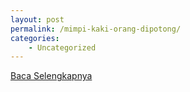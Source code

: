 ```yaml
---
layout: post
permalink: /mimpi-kaki-orang-dipotong/
categories:
    - Uncategorized
---
```


[Baca Selengkapnya](/02)
